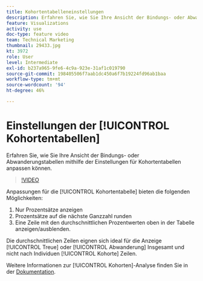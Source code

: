 ```yaml
---
title: Kohortentabelleneinstellungen
description: Erfahren Sie, wie Sie Ihre Ansicht der Bindungs- oder Abwanderungstabellen mithilfe der Einstellungen für Kohortentabellen anpassen können.
feature: Visualizations
activity: use
doc-type: feature video
team: Technical Marketing
thumbnail: 29433.jpg
kt: 3972
role: User
level: Intermediate
exl-id: b237a965-9fe6-4c9a-923e-31af1c019790
source-git-commit: 198405506f7aab1dc450a6f7b19224fd96ab1baa
workflow-type: tm+mt
source-wordcount: '94'
ht-degree: 46%

---
```


# Einstellungen der [!UICONTROL Kohortentabellen]

Erfahren Sie, wie Sie Ihre Ansicht der Bindungs- oder Abwanderungstabellen mithilfe der Einstellungen für Kohortentabellen anpassen können.

>[!VIDEO](https://video.tv.adobe.com/v/29433/?quality=12&learn=on)

Anpassungen für die [!UICONTROL Kohortentabelle] bieten die folgenden Möglichkeiten:

1. Nur Prozentsätze anzeigen
1. Prozentsätze auf die nächste Ganzzahl runden
1. Eine Zeile mit den durchschnittlichen Prozentwerten oben in der Tabelle anzeigen/ausblenden.

Die durchschnittlichen Zeilen eignen sich ideal für die Anzeige [!UICONTROL Treue] oder [!UICONTROL Abwanderung] Insgesamt und nicht nach Individuen [!UICONTROL Kohorte] Zeilen.

Weitere Informationen zur [!UICONTROL Kohorten]-Analyse finden Sie in der [Dokumentation](https://experienceleague.adobe.com/docs/analytics/analyze/analysis-workspace/visualizations/cohort-table/t-cohort.html?lang=de).
